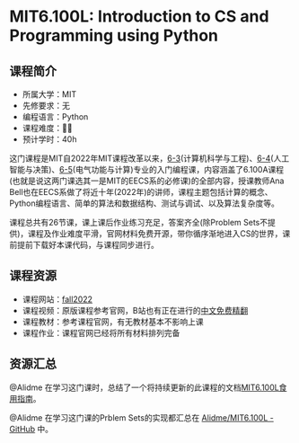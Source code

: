 # MIT6.100L: Introduction to CS and Programming using Python

## 课程简介

- 所属大学：MIT
- 先修要求：无
- 编程语言：Python
- 课程难度：🌟🌟
- 预计学时：40h

这门课程是MIT自2022年MIT课程改革以来，[6-3](https://www.eecs.mit.edu/academics/undergraduate-programs/curriculum/6-3-computer-science-and-engineering/)(计算机科学与工程)、[6-4](https://www.eecs.mit.edu/academics/undergraduate-programs/curriculum/6-4-artificial-intelligence-and-decision-making/)(人工智能与决策)、[6-5](https://www.eecs.mit.edu/academics/undergraduate-programs/curriculum/6-5-electrical-engineering-with-computing/)(电气功能与计算)专业的入门编程课，内容涵盖了6.100A课程(也就是说这两门课选其一是MIT的EECS系的必修课)的全部内容，授课教师Ana Bell也在EECS系做了将近十年(2022年)的讲师，课程主题包括计算的概念、Python编程语言、简单的算法和数据结构、测试与调试、以及算法复杂度等。

课程总共有26节课，课上课后作业练习充足，答案齐全(除Problem Sets不提供)，课程及作业难度平滑，官网材料免费开源，带你循序渐地进入CS的世界，课前提前下载好本课代码，与课程同步进行。

## 课程资源

- 课程网站：[fall2022](https://ocw.mit.edu/courses/6-100l-introduction-to-cs-and-programming-using-python-fall-2022/pages/material-by-lecture/)
- 课程视频：原版课程参考官网，B站也有正在进行的[中文免费精翻](https://www.bilibili.com/video/BV1WE421V7bL?spm_id_from=333.788.videopod.sections&vd_source=3181deb7fb0c10621dd8dbdf8ab90a04)
- 课程教材：参考课程官网，有无教材基本不影响上课
- 课程作业：课程官网已经将所有材料排列完备

## 资源汇总

@Alidme 在学习这门课时，总结了一个将持续更新的此课程的文档[MIT6.100L食用指南](https://k14eszn58mj.feishu.cn/docx/NFxmd1JxPodkWjxeuHIcSK5Qnag)。

@Alidme 在学习这门课的Prblem Sets的实现都汇总在 [Alidme/MIT6.100L - GitHub](https://github.com/Alidme/MIT6.100L) 中。
